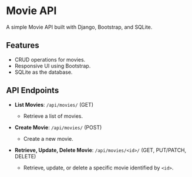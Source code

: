 # Movie API

A simple Movie API built with Django, Bootstrap, and SQLite.

## Features

- CRUD operations for movies.
- Responsive UI using Bootstrap.
- SQLite as the database.

## API Endpoints

- **List Movies**: `/api/movies/` (GET)
  - Retrieve a list of movies.

- **Create Movie**: `/api/movies/` (POST)
  - Create a new movie.

- **Retrieve, Update, Delete Movie**: `/api/movies/<id>/` (GET, PUT/PATCH, DELETE)
  - Retrieve, update, or delete a specific movie identified by `<id>`.
